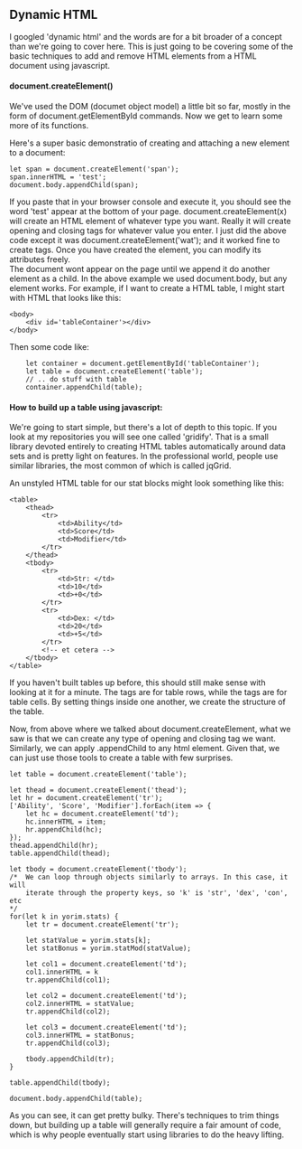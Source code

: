 ## Dynamic HTML 
I googled 'dynamic html' and the words are for a bit broader of a concept than we're going to cover here. This is just going to be covering some of the basic techniques to add and remove HTML elements from a HTML document using javascript. 

#### document.createElement() 
We've used the DOM (documet object model) a little bit so far, mostly in the form of document.getElementById commands. Now we get to learn some more of its functions. 

Here's a super basic demonstratio of creating and attaching a new element to a document: 
```
let span = document.createElement('span');
span.innerHTML = 'test';
document.body.appendChild(span);
```
If you paste that in your browser console and execute it, you should see the word 'test' appear at the bottom of your page. document.createElement(x) will create an HTML element of whatever type you want. Really it will create opening and closing tags for whatever value you enter. I just did the above code except it was document.createElement('wat'); and it worked fine to create <wat></wat> tags. Once you have created the element, you can modify its attributes freely.  
The document wont appear on the page until we append it do another element as a child. In the above example we used document.body, but any element works. For example, if I want to create a HTML table, I might start with HTML that looks like this: 
```
<body>
    <div id='tableContainer'></div>
</body>
```
Then some code like: 
```
    let container = document.getElementById('tableContainer');
    let table = document.createElement('table');
    // .. do stuff with table 
    container.appendChild(table);
```

#### How to build up a table using javascript: 
We're going to start simple, but there's a lot of depth to this topic. If you look at my repositories you will see one called 'gridify'. That is a small library devoted entirely to creating HTML tables automatically around data sets and is pretty light on features. In the professional world, people use similar libraries, the most common of which is called jqGrid. 

An unstyled HTML table for our stat blocks might look something like this: 
```
<table>
    <thead>
        <tr>
            <td>Ability</td>
            <td>Score</td>
            <td>Modifier</td>
        </tr>
    </thead>
    <tbody>
        <tr>
            <td>Str: </td>
            <td>10</td>
            <td>+0</td>
        </tr>
        <tr>
            <td>Dex: </td>
            <td>20</td>
            <td>+5</td>
        </tr>
        <!-- et cetera -->
    </tbody>
</table>
```
If you haven't built tables up before, this should still make sense with looking at it for a minute. The <tr> tags are for table rows, while the <td> tags are for table cells. By setting things inside one another, we create the structure of the table.  

Now, from above where we talked about document.createElement, what we saw is that we can create any type of opening and closing tag we want. Similarly, we can apply .appendChild to any html element. Given that, we can just use those tools to create a table with few surprises. 

```
let table = document.createElement('table');

let thead = document.createElement('thead'); 
let hr = document.createElement('tr');
['Ability', 'Score', 'Modifier'].forEach(item => {
    let hc = document.createElement('td');
    hc.innerHTML = item;
    hr.appendChild(hc);
});
thead.appendChild(hr);
table.appendChild(thead);

let tbody = document.createElement('tbody');
/*  We can loop through objects similarly to arrays. In this case, it will 
    iterate through the property keys, so 'k' is 'str', 'dex', 'con', etc
*/
for(let k in yorim.stats) {
    let tr = document.createElement('tr');
    
    let statValue = yorim.stats[k];
    let statBonus = yorim.statMod(statValue);

    let col1 = document.createElement('td');
    col1.innerHTML = k
    tr.appendChild(col1);

    let col2 = document.createElement('td');
    col2.innerHTML = statValue;
    tr.appendChild(col2);

    let col3 = document.createElement('td');
    col3.innerHTML = statBonus;
    tr.appendChild(col3);

    tbody.appendChild(tr);
}

table.appendChild(tbody);

document.body.appendChild(table);
```

As you can see, it can get pretty bulky. There's techniques to trim things down, but building up a table will generally require a fair amount of code, which is why people eventually start using libraries to do the heavy lifting. 